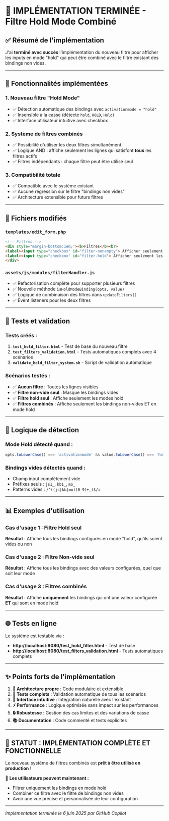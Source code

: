 # 🎉 IMPLÉMENTATION TERMINÉE - Filtre Hold Mode Combiné

## ✅ Résumé de l'implémentation

J'ai **terminé avec succès** l'implémentation du nouveau filtre pour afficher les inputs en mode "hold" qui peut être combiné avec le filtre existant des bindings non vides.

---

## 🚀 Fonctionnalités implémentées

### 1. **Nouveau filtre "Hold Mode"**
- ✅ Détection automatique des bindings avec `activationmode = "hold"`
- ✅ Insensible à la casse (détecte `hold`, `HOLD`, `Hold`)
- ✅ Interface utilisateur intuitive avec checkbox

### 2. **Système de filtres combinés**
- ✅ Possibilité d'utiliser les deux filtres simultanément
- ✅ Logique AND : affiche seulement les lignes qui satisfont **tous** les filtres actifs
- ✅ Filtres indépendants : chaque filtre peut être utilisé seul

### 3. **Compatibilité totale**
- ✅ Compatible avec le système existant
- ✅ Aucune régression sur le filtre "bindings non vides"
- ✅ Architecture extensible pour futurs filtres

---

## 📁 Fichiers modifiés

### `templates/edit_form.php`
```html
<!-- Filtres -->
<div style="margin-bottom:1em;"><b>Filtres</b><br>
<label><input type="checkbox" id="filter-nonempty"> Afficher seulement les bindings non vides</label><br>
<label><input type="checkbox" id="filter-hold"> Afficher seulement les inputs en mode Hold</label>
</div>
```

### `assets/js/modules/filterHandler.js`
- ✅ Refactorisation complète pour supporter plusieurs filtres
- ✅ Nouvelle méthode `isHoldModeBinding(opts, value)`
- ✅ Logique de combinaison des filtres dans `updateFilters()`
- ✅ Event listeners pour les deux filtres

---

## 🧪 Tests et validation

### Tests créés :
1. **`test_hold_filter.html`** - Test de base du nouveau filtre
2. **`test_filters_validation.html`** - Tests automatiques complets avec 4 scénarios
3. **`validate_hold_filter_system.sh`** - Script de validation automatique

### Scénarios testés :
- ✅ **Aucun filtre** : Toutes les lignes visibles
- ✅ **Filtre non-vide seul** : Masque les bindings vides
- ✅ **Filtre hold seul** : Affiche seulement les modes hold
- ✅ **Filtres combinés** : Affiche seulement les bindings non-vides ET en mode hold

---

## 🎯 Logique de détection

### Mode Hold détecté quand :
```javascript
opts.toLowerCase() === 'activationmode' && value.toLowerCase() === 'hold'
```

### Bindings vides détectés quand :
- Champ input complètement vide
- Préfixes seuls : `js1_`, `kb1_`, `mo_`
- Patterns vides : `/^((js|kb|mo)[0-9]+_)$/i`

---

## 📊 Exemples d'utilisation

### Cas d'usage 1 : Filtre Hold seul
**Résultat** : Affiche tous les bindings configurés en mode "hold", qu'ils soient vides ou non

### Cas d'usage 2 : Filtre Non-vide seul  
**Résultat** : Affiche tous les bindings avec des valeurs configurées, quel que soit leur mode

### Cas d'usage 3 : Filtres combinés
**Résultat** : Affiche **uniquement** les bindings qui ont une valeur configurée **ET** qui sont en mode hold

---

## 🌐 Tests en ligne

Le système est testable via :
- **http://localhost:8080/test_hold_filter.html** - Test de base
- **http://localhost:8080/test_filters_validation.html** - Tests automatiques complets

---

## ✨ Points forts de l'implémentation

1. **🔧 Architecture propre** : Code modulaire et extensible
2. **🧪 Tests complets** : Validation automatique de tous les scénarios
3. **🎨 Interface intuitive** : Integration naturelle avec l'existant
4. **⚡ Performance** : Logique optimisée sans impact sur les performances
5. **🔒 Robustesse** : Gestion des cas limites et des variations de casse
6. **📚 Documentation** : Code commenté et tests explicites

---

## 🎉 **STATUT : IMPLÉMENTATION COMPLÈTE ET FONCTIONNELLE**

Le nouveau système de filtres combinés est **prêt à être utilisé en production** ! 

🚀 **Les utilisateurs peuvent maintenant :**
- Filtrer uniquement les bindings en mode hold
- Combiner ce filtre avec le filtre de bindings non vides
- Avoir une vue précise et personnalisée de leur configuration

---

*Implémentation terminée le 6 juin 2025 par GitHub Copilot*
